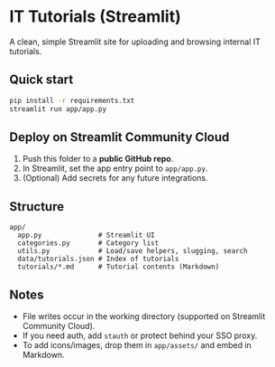 # IT Tutorials (Streamlit)

A clean, simple Streamlit site for uploading and browsing internal IT tutorials.

## Quick start

```bash
pip install -r requirements.txt
streamlit run app/app.py
```

## Deploy on Streamlit Community Cloud

1. Push this folder to a **public GitHub repo**.
2. In Streamlit, set the app entry point to `app/app.py`.
3. (Optional) Add secrets for any future integrations.

## Structure

```
app/
  app.py              # Streamlit UI
  categories.py       # Category list
  utils.py            # Load/save helpers, slugging, search
  data/tutorials.json # Index of tutorials
  tutorials/*.md      # Tutorial contents (Markdown)
```

## Notes

- File writes occur in the working directory (supported on Streamlit Community Cloud).
- If you need auth, add `stauth` or protect behind your SSO proxy.
- To add icons/images, drop them in `app/assets/` and embed in Markdown.
